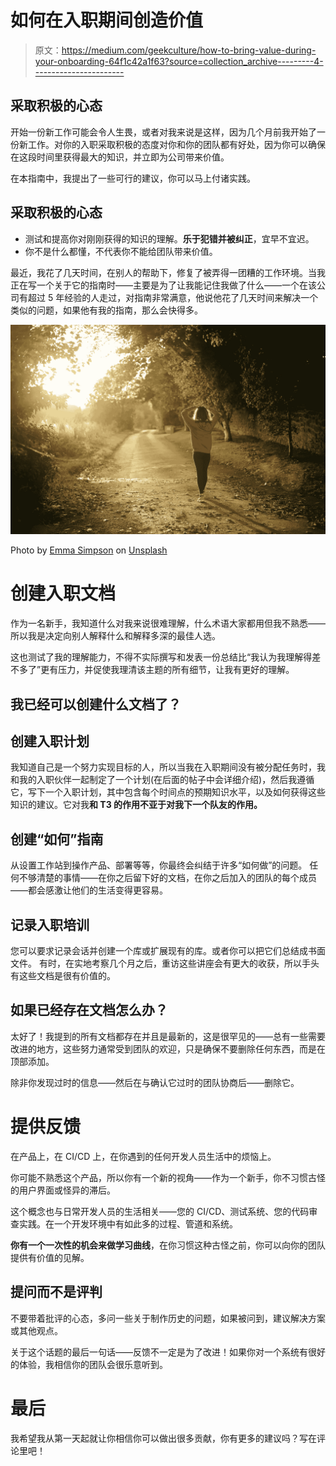 # 如何在入职期间创造价值

> 原文：<https://medium.com/geekculture/how-to-bring-value-during-your-onboarding-64f1c42a1f63?source=collection_archive---------4----------------------->

## 采取积极的心态

开始一份新工作可能会令人生畏，或者对我来说是这样，因为几个月前我开始了一份新工作。对你的入职采取积极的态度对你和你的团队都有好处，因为你可以确保在这段时间里获得最大的知识，并立即为公司带来价值。

在本指南中，我提出了一些可行的建议，你可以马上付诸实践。

## 采取积极的心态

*   测试和提高你对刚刚获得的知识的理解。**乐于犯错并被纠正**，宜早不宜迟。
*   你不是什么都懂，不代表你不能给团队带来价值。

最近，我花了几天时间，在别人的帮助下，修复了被弄得一团糟的工作环境。当我正在写一个关于它的指南时——主要是为了让我能记住我做了什么——一个在该公司有超过 5 年经验的人走过，对指南非常满意，他说他花了几天时间来解决一个类似的问题，如果他有我的指南，那么会快得多。

![](img/3931636940f4e716698d3b39a4abe5b9.png)

Photo by [Emma Simpson](https://unsplash.com/@esdesignisms?utm_source=unsplash&utm_medium=referral&utm_content=creditCopyText) on [Unsplash](https://unsplash.com/s/photos/run-woman?utm_source=unsplash&utm_medium=referral&utm_content=creditCopyText)

# 创建入职文档

作为一名新手，我知道什么对我来说很难理解，什么术语大家都用但我不熟悉——所以我是决定向别人解释什么和解释多深的最佳人选。

这也测试了我的理解能力，不得不实际撰写和发表一份总结比“我认为我理解得差不多了”更有压力，并促使我理清该主题的所有细节，让我有更好的理解。

## 我已经可以创建什么文档了？

## 创建入职计划

我知道自己是一个努力实现目标的人，所以当我在入职期间没有被分配任务时，我和我的入职伙伴一起制定了一个计划(在后面的帖子中会详细介绍)，然后我遵循它，写下一个入职计划，其中包含每个时间点的预期知识水平，以及如何获得这些知识的建议。它对我**和 T3 的作用不亚于对我下一个队友的作用。**

## 创建“如何”指南

从设置工作站到操作产品、部署等等，你最终会纠结于许多“如何做”的问题。
任何不够清楚的事情——在你之后留下好的文档，在你之后加入的团队的每个成员——都会感激让他们的生活变得更容易。

## 记录入职培训

您可以要求记录会话并创建一个库或扩展现有的库。或者你可以把它们总结成书面文件。
有时，在实地考察几个月之后，重访这些讲座会有更大的收获，所以手头有这些文档是很有价值的。

## 如果已经存在文档怎么办？

太好了！我提到的所有文档都存在并且是最新的，这是很罕见的——总有一些需要改进的地方，这些努力通常受到团队的欢迎，只是确保不要删除任何东西，而是在顶部添加。

除非你发现过时的信息——然后在与确认它过时的团队协商后——删除它。

# 提供反馈

在产品上，在 CI/CD 上，在你遇到的任何开发人员生活中的烦恼上。

你可能不熟悉这个产品，所以你有一个新的视角——作为一个新手，你不习惯古怪的用户界面或怪异的滞后。

这个概念也与日常开发人员的生活相关——您的 CI/CD、测试系统、您的代码审查实践。在一个开发环境中有如此多的过程、管道和系统。

**你有一个一次性的机会来做学习曲线**，在你习惯这种古怪之前，你可以向你的团队提供有价值的见解。

## 提问而不是评判

不要带着批评的心态，多问一些关于制作历史的问题，如果被问到，建议解决方案或其他观点。

关于这个话题的最后一句话——反馈不一定是为了改进！如果你对一个系统有很好的体验，我相信你的团队会很乐意听到。

# 最后

我希望我从第一天起就让你相信你可以做出很多贡献，你有更多的建议吗？写在评论里吧！